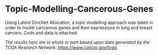 # Topic-Modelling-Cancerous-Genes

Using Latent Dirichlet Allocation, a topic modelling approach was taken in order to model cancerous genes and their expressions in lung and breast cancers. Code and data is attached.

*The results <published or shown> here are in whole or part based upon data generated by the TCGA Research Network: https://www.cancer.gov/tcga.*
